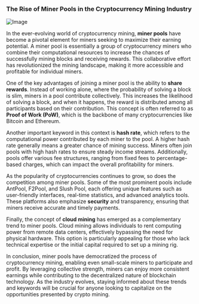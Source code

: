### The Rise of Miner Pools in the Cryptocurrency Mining Industry

![Image](https://github.com/user-attachments/assets/31692037-0104-4703-abd1-696b6a7dd41b)

In the ever-evolving world of cryptocurrency mining, **miner pools** have become a pivotal element for miners seeking to maximize their earning potential. A miner pool is essentially a group of cryptocurrency miners who combine their computational resources to increase the chances of successfully mining blocks and receiving rewards. This collaborative effort has revolutionized the mining landscape, making it more accessible and profitable for individual miners.

One of the key advantages of joining a miner pool is the ability to **share rewards**. Instead of working alone, where the probability of solving a block is slim, miners in a pool contribute collectively. This increases the likelihood of solving a block, and when it happens, the reward is distributed among all participants based on their contribution. This concept is often referred to as **Proof of Work (PoW)**, which is the backbone of many cryptocurrencies like Bitcoin and Ethereum.

Another important keyword in this context is **hash rate**, which refers to the computational power contributed by each miner to the pool. A higher hash rate generally means a greater chance of mining success. Miners often join pools with high hash rates to ensure steady income streams. Additionally, pools offer various fee structures, ranging from fixed fees to percentage-based charges, which can impact the overall profitability for miners.

As the popularity of cryptocurrencies continues to grow, so does the competition among miner pools. Some of the most prominent pools include AntPool, F2Pool, and Slush Pool, each offering unique features such as user-friendly interfaces, real-time statistics, and advanced analytics tools. These platforms also emphasize **security** and transparency, ensuring that miners receive accurate and timely payments.

Finally, the concept of **cloud mining** has emerged as a complementary trend to miner pools. Cloud mining allows individuals to rent computing power from remote data centers, effectively bypassing the need for physical hardware. This option is particularly appealing for those who lack technical expertise or the initial capital required to set up a mining rig.

In conclusion, miner pools have democratized the process of cryptocurrency mining, enabling even small-scale miners to participate and profit. By leveraging collective strength, miners can enjoy more consistent earnings while contributing to the decentralized nature of blockchain technology. As the industry evolves, staying informed about these trends and keywords will be crucial for anyone looking to capitalize on the opportunities presented by crypto mining.